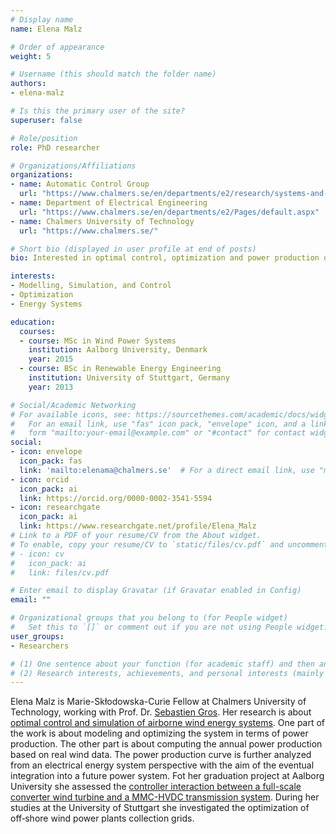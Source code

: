 ```yaml
---
# Display name
name: Elena Malz

# Order of appearance
weight: 5

# Username (this should match the folder name)
authors:
- elena-malz

# Is this the primary user of the site?
superuser: false

# Role/position
role: PhD researcher

# Organizations/Affiliations
organizations:
- name: Automatic Control Group
  url: "https://www.chalmers.se/en/departments/e2/research/systems-and-control/Pages/Automatic-control.aspx"
- name: Department of Electrical Engineering
  url: "https://www.chalmers.se/en/departments/e2/Pages/default.aspx"
- name: Chalmers University of Technology
  url: "https://www.chalmers.se/"

# Short bio (displayed in user profile at end of posts)
bio: Interested in optimal control, optimization and power production of AWE systems.

interests:
- Modelling, Simulation, and Control
- Optimization
- Energy Systems

education:
  courses:
  - course: MSc in Wind Power Systems
    institution: Aalborg University, Denmark
    year: 2015
  - course: BSc in Renewable Energy Engineering
    institution: University of Stuttgart, Germany
    year: 2013

# Social/Academic Networking
# For available icons, see: https://sourcethemes.com/academic/docs/widgets/#icons
#   For an email link, use "fas" icon pack, "envelope" icon, and a link in the
#   form "mailto:your-email@example.com" or "#contact" for contact widget.
social:
- icon: envelope
  icon_pack: fas
  link: 'mailto:elenama@chalmers.se'  # For a direct email link, use "mailto:test@example.org".
- icon: orcid
  icon_pack: ai
  link: https://orcid.org/0000-0002-3541-5594
- icon: researchgate
  icon_pack: ai
  link: https://www.researchgate.net/profile/Elena_Malz
# Link to a PDF of your resume/CV from the About widget.
# To enable, copy your resume/CV to `static/files/cv.pdf` and uncomment the lines below.  
# - icon: cv
#   icon_pack: ai
#   link: files/cv.pdf

# Enter email to display Gravatar (if Gravatar enabled in Config)
email: ""

# Organizational groups that you belong to (for People widget)
#   Set this to `[]` or comment out if you are not using People widget.  
user_groups:
- Researchers

# (1) One sentence about your function (for academic staff) and then another sentence about your role(s) within the training network
# (2) Research interests, achievements, and personal interests (mainly for researchers)
---
```


Elena Malz is Marie-Skłodowska-Curie Fellow at Chalmers University of Technology, working with Prof. Dr. [Sebastien Gros](/authors/sebastien-gros). Her research is about [optimal control and simulation of airborne wind energy systems](/project/esr05/). One part of the work is about modeling and optimizing the system in terms of power production. The other part is about computing the annual power production based on real wind data. The power production curve is further analyzed from an electrical energy system perspective with the aim of the eventual integration into a future power system. Fot her graduation project at Aalborg University she assessed the [controller interaction between a full-scale converter wind turbine and a MMC-HVDC transmission system](https://projekter.aau.dk/projekter/files/213543010/Controller_Interaction_Assessment_between_a_Full_scale_Converter_Wind_Turbine_and_a_MMC_HVDC_Transmission_System.pdf). During her studies at the University of Stuttgart she investigated the optimization of off‐shore wind power plants collection grids.
